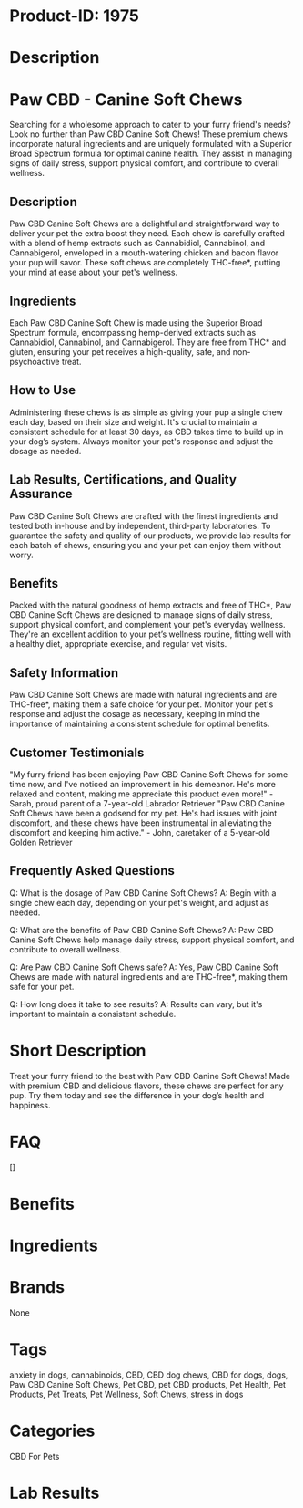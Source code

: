 # Product-ID: 1975

# Description

<div class="min-h-[20px] flex flex-col items-start gap-4 whitespace-pre-wrap break-words">
<div class="markdown prose w-full break-words dark:prose-invert dark">
<h1>Paw CBD - Canine Soft Chews</h1>
<p>Searching for a wholesome approach to cater to your furry friend's needs? Look no further than Paw CBD Canine Soft Chews! These premium chews incorporate natural ingredients and are uniquely formulated with a Superior Broad Spectrum formula for optimal canine health. They assist in managing signs of daily stress, support physical comfort, and contribute to overall wellness.</p>
<h2>Description</h2>
<p>Paw CBD Canine Soft Chews are a delightful and straightforward way to deliver your pet the extra boost they need. Each chew is carefully crafted with a blend of hemp extracts such as Cannabidiol, Cannabinol, and Cannabigerol, enveloped in a mouth-watering chicken and bacon flavor your pup will savor. These soft chews are completely THC-free*, putting your mind at ease about your pet's wellness.</p>
<h2>Ingredients</h2>
<p>Each Paw CBD Canine Soft Chew is made using the Superior Broad Spectrum formula, encompassing hemp-derived extracts such as Cannabidiol, Cannabinol, and Cannabigerol. They are free from THC* and gluten, ensuring your pet receives a high-quality, safe, and non-psychoactive treat.</p>
<h2>How to Use</h2>
<p>Administering these chews is as simple as giving your pup a single chew each day, based on their size and weight. It's crucial to maintain a consistent schedule for at least 30 days, as CBD takes time to build up in your dog’s system. Always monitor your pet's response and adjust the dosage as needed.</p>
<h2>Lab Results, Certifications, and Quality Assurance</h2>
<p>Paw CBD Canine Soft Chews are crafted with the finest ingredients and tested both in-house and by independent, third-party laboratories. To guarantee the safety and quality of our products, we provide lab results for each batch of chews, ensuring you and your pet can enjoy them without worry.</p>
<h2>Benefits</h2>
<p>Packed with the natural goodness of hemp extracts and free of THC*, Paw CBD Canine Soft Chews are designed to manage signs of daily stress, support physical comfort, and complement your pet's everyday wellness. They're an excellent addition to your pet’s wellness routine, fitting well with a healthy diet, appropriate exercise, and regular vet visits.</p>
<h2>Safety Information</h2>
<p>Paw CBD Canine Soft Chews are made with natural ingredients and are THC-free*, making them a safe choice for your pet. Monitor your pet's response and adjust the dosage as necessary, keeping in mind the importance of maintaining a consistent schedule for optimal benefits.</p>
<h2>Customer Testimonials</h2>
<p>"My furry friend has been enjoying Paw CBD Canine Soft Chews for some time now, and I've noticed an improvement in his demeanor. He's more relaxed and content, making me appreciate this product even more!" - Sarah, proud parent of a 7-year-old Labrador Retriever "Paw CBD Canine Soft Chews have been a godsend for my pet. He's had issues with joint discomfort, and these chews have been instrumental in alleviating the discomfort and keeping him active." - John, caretaker of a 5-year-old Golden Retriever</p>
<h2>Frequently Asked Questions</h2>
<p>Q: What is the dosage of Paw CBD Canine Soft Chews? A: Begin with a single chew each day, depending on your pet's weight, and adjust as needed.</p>
<p>Q: What are the benefits of Paw CBD Canine Soft Chews? A: Paw CBD Canine Soft Chews help manage daily stress, support physical comfort, and contribute to overall wellness.</p>
<p>Q: Are Paw CBD Canine Soft Chews safe? A: Yes, Paw CBD Canine Soft Chews are made with natural ingredients and are THC-free*, making them safe for your pet.</p>
<p>Q: How long does it take to see results? A: Results can vary, but it's important to maintain a consistent schedule.</p>
</div>
</div>


# Short Description

<p>Treat your furry friend to the best with Paw CBD Canine Soft Chews! Made with premium CBD and delicious flavors, these chews are perfect for any pup. Try them today and see the difference in your dog&#8217;s health and happiness.</p>


# FAQ
[]

# Benefits



# Ingredients



# Brands

None

# Tags

anxiety in dogs, cannabinoids, CBD, CBD dog chews, CBD for dogs, dogs, Paw CBD Canine Soft Chews, Pet CBD, pet CBD products, Pet Health, Pet Products, Pet Treats, Pet Wellness, Soft Chews, stress in dogs

# Categories

CBD For Pets

# Lab Results
